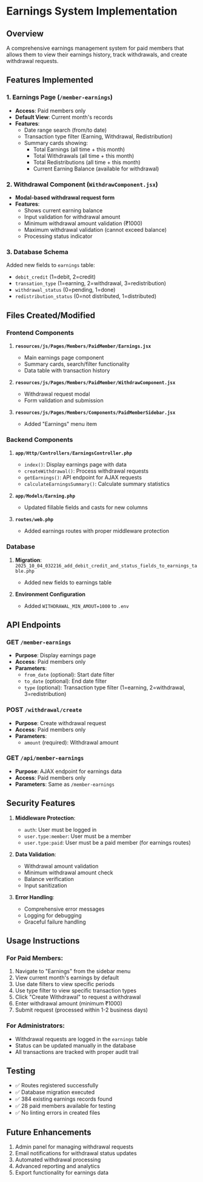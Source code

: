 # Earnings System Implementation

## Overview

A comprehensive earnings management system for paid members that allows them to view their earnings history, track withdrawals, and create withdrawal requests.

## Features Implemented

### 1. Earnings Page (`/member-earnings`)

-   **Access**: Paid members only
-   **Default View**: Current month's records
-   **Features**:
    -   Date range search (from/to date)
    -   Transaction type filter (Earning, Withdrawal, Redistribution)
    -   Summary cards showing:
        -   Total Earnings (all time + this month)
        -   Total Withdrawals (all time + this month)
        -   Total Redistributions (all time + this month)
        -   Current Earning Balance (available for withdrawal)

### 2. Withdrawal Component (`WithdrawComponent.jsx`)

-   **Modal-based withdrawal request form**
-   **Features**:
    -   Shows current earning balance
    -   Input validation for withdrawal amount
    -   Minimum withdrawal amount validation (₹1000)
    -   Maximum withdrawal validation (cannot exceed balance)
    -   Processing status indicator

### 3. Database Schema

Added new fields to `earnings` table:

-   `debit_credit` (1=debit, 2=credit)
-   `transation_type` (1=earning, 2=withdrawal, 3=redistribution)
-   `withdrawal_status` (0=pending, 1=done)
-   `redistribution_status` (0=not distributed, 1=distributed)

## Files Created/Modified

### Frontend Components

1. **`resources/js/Pages/Members/PaidMember/Earnings.jsx`**

    - Main earnings page component
    - Summary cards, search/filter functionality
    - Data table with transaction history

2. **`resources/js/Pages/Members/PaidMember/WithdrawComponent.jsx`**

    - Withdrawal request modal
    - Form validation and submission

3. **`resources/js/Pages/Members/Components/PaidMemberSidebar.jsx`**
    - Added "Earnings" menu item

### Backend Components

1. **`app/Http/Controllers/EarningsController.php`**

    - `index()`: Display earnings page with data
    - `createWithdrawal()`: Process withdrawal requests
    - `getEarnings()`: API endpoint for AJAX requests
    - `calculateEarningsSummary()`: Calculate summary statistics

2. **`app/Models/Earning.php`**

    - Updated fillable fields and casts for new columns

3. **`routes/web.php`**
    - Added earnings routes with proper middleware protection

### Database

1. **Migration**: `2025_10_04_032216_add_debit_credit_and_status_fields_to_earnings_table.php`

    - Added new fields to earnings table

2. **Environment Configuration**
    - Added `WITHDRAWAL_MIN_AMOUT=1000` to `.env`

## API Endpoints

### GET `/member-earnings`

-   **Purpose**: Display earnings page
-   **Access**: Paid members only
-   **Parameters**:
    -   `from_date` (optional): Start date filter
    -   `to_date` (optional): End date filter
    -   `type` (optional): Transaction type filter (1=earning, 2=withdrawal, 3=redistribution)

### POST `/withdrawal/create`

-   **Purpose**: Create withdrawal request
-   **Access**: Paid members only
-   **Parameters**:
    -   `amount` (required): Withdrawal amount

### GET `/api/member-earnings`

-   **Purpose**: AJAX endpoint for earnings data
-   **Access**: Paid members only
-   **Parameters**: Same as `/member-earnings`

## Security Features

1. **Middleware Protection**:

    - `auth`: User must be logged in
    - `user.type:member`: User must be a member
    - `user.type:paid`: User must be a paid member (for earnings routes)

2. **Data Validation**:

    - Withdrawal amount validation
    - Minimum withdrawal amount check
    - Balance verification
    - Input sanitization

3. **Error Handling**:
    - Comprehensive error messages
    - Logging for debugging
    - Graceful failure handling

## Usage Instructions

### For Paid Members:

1. Navigate to "Earnings" from the sidebar menu
2. View current month's earnings by default
3. Use date filters to view specific periods
4. Use type filter to view specific transaction types
5. Click "Create Withdrawal" to request a withdrawal
6. Enter withdrawal amount (minimum ₹1000)
7. Submit request (processed within 1-2 business days)

### For Administrators:

-   Withdrawal requests are logged in the `earnings` table
-   Status can be updated manually in the database
-   All transactions are tracked with proper audit trail

## Testing

-   ✅ Routes registered successfully
-   ✅ Database migration executed
-   ✅ 384 existing earnings records found
-   ✅ 28 paid members available for testing
-   ✅ No linting errors in created files

## Future Enhancements

1. Admin panel for managing withdrawal requests
2. Email notifications for withdrawal status updates
3. Automated withdrawal processing
4. Advanced reporting and analytics
5. Export functionality for earnings data
